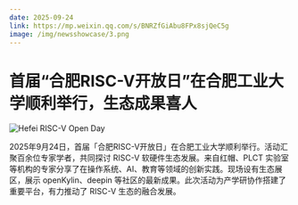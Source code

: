 ```yaml
---
date: 2025-09-24
link: https://mp.weixin.qq.com/s/BNRZfGiAbu8FPx8sjQeC5g
image: /img/newsshowcase/3.png
---
```


# 首届“合肥RISC-V开放日”在合肥工业大学顺利举行，生态成果喜人

![Hefei RISC-V Open Day](/img/newsshowcase/3.png)

2025年9月24日，首届「合肥RISC-V开放日」在合肥工业大学顺利举行。活动汇聚百余位专家学者，共同探讨 RISC-V 软硬件生态发展。来自红帽、PLCT 实验室等机构的专家分享了在操作系统、AI、教育等领域的创新实践。现场设有生态展区，展示 openKylin、deepin 等社区的最新成果。此次活动为产学研协作搭建了重要平台，有力推动了 RISC-V 生态的融合发展。
